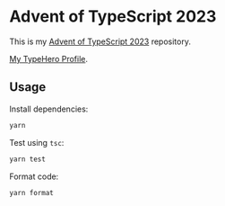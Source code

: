 # Advent of TypeScript 2023

This is my [Advent of TypeScript 2023](https://typehero.dev/aot-2023) repository.

[My TypeHero Profile](https://typehero.dev/@bondiano).

## Usage

Install dependencies:

```bash
yarn
```

Test using `tsc`:

```bash
yarn test
```

Format code:

```bash
yarn format
```
